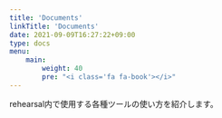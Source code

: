 ```yaml
---
title: 'Documents'
linkTitle: 'Documents'
date: 2021-09-09T16:27:22+09:00
type: docs
menu:
    main:
        weight: 40
        pre: "<i class='fa fa-book'></i>"
---
```


rehearsal内で使用する各種ツールの使い方を紹介します。
